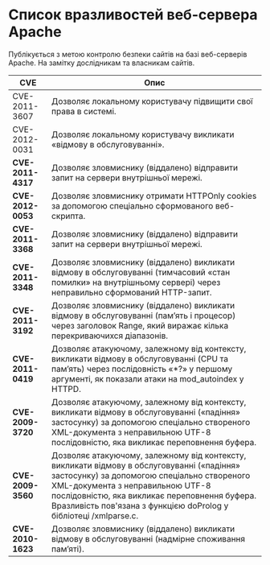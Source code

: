 # Список вразливостей веб-сервера Apache

Публікується з метою контролю безпеки сайтів на базі веб-серверів Apache. На замітку дослідникам та власникам сайтів.

| **CVE**            | **Опис** |
|---------------------|----------|
| CVE-2011-3607  | Дозволяє локальному користувачу підвищити свої права в системі. |
| CVE-2012-0031  | Дозволяє локальному користувачу викликати «відмову в обслуговуванні». |
| **CVE-2011-4317**  | Дозволяє зловмиснику (віддалено) відправити запит на сервери внутрішньої мережі. |
| **CVE-2012-0053**  | Дозволяє зловмиснику отримати HTTPOnly cookies за допомогою спеціально сформованого веб-скрипта. |
| **CVE-2011-3368**  | Дозволяє зловмиснику (віддалено) відправити запит на сервери внутрішньої мережі. |
| **CVE-2011-3348**  | Дозволяє зловмиснику (віддалено) викликати відмову в обслуговуванні (тимчасовий «стан помилки» на внутрішньому сервері) через неправильно сформований HTTP-запит. |
| **CVE-2011-3192**  | Дозволяє зловмиснику (віддалено) викликати відмову в обслуговуванні (пам’ять і процесор) через заголовок Range, який виражає кілька перекриваючихся діапазонів. |
| **CVE-2011-0419**  | Дозволяє атакуючому, залежному від контексту, викликати відмову в обслуговуванні (CPU та пам’ять) через послідовність «*?» у першому аргументі, як показали атаки на mod_autoindex у HTTPD. |
| **CVE-2009-3720**  | Дозволяє атакуючому, залежному від контексту, викликати відмову в обслуговуванні («падіння» застосунку) за допомогою спеціально створеного XML-документа з неправильною UTF-8 послідовністю, яка викликає переповнення буфера. |
| **CVE-2009-3560**  | Дозволяє атакуючому, залежному від контексту, викликати відмову в обслуговуванні («падіння» застосунку) за допомогою спеціально створеного XML-документа з неправильною UTF-8 послідовністю, яка викликає переповнення буфера. Вразливість пов'язана з функцією doProlog у бібліотеці /xmlparse.c. |
| **CVE-2010-1623**  | Дозволяє зловмиснику (віддалено) викликати відмову в обслуговуванні (надмірне споживання пам’яті). |
